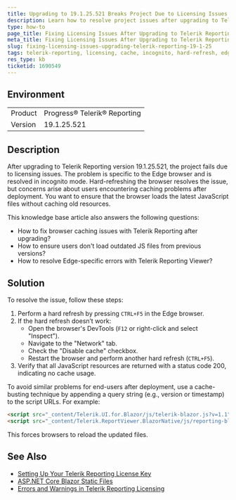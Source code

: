 ```yaml
---
title: Upgrading to 19.1.25.521 Breaks Project Due to Licensing Issues
description: Learn how to resolve project issues after upgrading to Telerik Reporting 19.1.25.521, including browser caching problems and deployment concerns.
type: how-to
page_title: Fixing Licensing Issues After Upgrading to Telerik Reporting 19.1.25.521
meta_title: Fixing Licensing Issues After Upgrading to Telerik Reporting 19.1.25.521
slug: fixing-licensing-issues-upgrading-telerik-reporting-19-1-25
tags: telerik-reporting, licensing, cache, incognito, hard-refresh, edge-browser, deployment, nuget
res_type: kb
ticketid: 1690549
---
```


## Environment

<table>
<tbody>
<tr>
<td> Product </td>
<td> Progress® Telerik® Reporting </td>
</tr>
<tr>
<td> Version </td>
<td> 19.1.25.521 </td>
</tr>
</tbody>
</table>

## Description

After upgrading to Telerik Reporting version 19.1.25.521, the project fails due to licensing issues. The problem is specific to the Edge browser and is resolved in incognito mode. Hard-refreshing the browser resolves the issue, but concerns arise about users encountering caching problems after deployment. You want to ensure that the browser loads the latest JavaScript files without caching old resources.

This knowledge base article also answers the following questions:
- How to fix browser caching issues with Telerik Reporting after upgrading?
- How to ensure users don't load outdated JS files from previous versions?
- How to resolve Edge-specific errors with Telerik Reporting Viewer?

## Solution

To resolve the issue, follow these steps:

1. Perform a hard refresh by pressing `CTRL+F5` in the Edge browser.
2. If the hard refresh doesn’t work:
   - Open the browser's DevTools (`F12` or right-click and select "Inspect").
   - Navigate to the "Network" tab.
   - Check the "Disable cache" checkbox.
   - Restart the browser and perform another hard refresh (`CTRL+F5`).
3. Verify that all JavaScript resources are returned with a status code 200, indicating no cache usage.

To avoid similar problems for end-users after deployment, use a cache-busting technique by appending a query string (e.g., version or timestamp) to the script URLs. For example:

```html
<script src="_content/Telerik.UI.for.Blazor/js/telerik-blazor.js?v=1.1"></script>
<script src="_content/Telerik.ReportViewer.BlazorNative/js/reporting-blazor-viewer.js?v=1.1"></script>
```

This forces browsers to reload the updated files.

## See Also

- [Setting Up Your Telerik Reporting License Key](https://docs.telerik.com/reporting/licensing/setting-up-your-telerik-reporting-license-key#setting-up-your-telerik-reporting-license-key)
- [ASP.NET Core Blazor Static Files](https://learn.microsoft.com/en-us/aspnet/core/blazor/fundamentals/static-files?view=aspnetcore-9.0)
- [Errors and Warnings in Telerik Reporting Licensing](https://docs.telerik.com/reporting/licensing/license-errors-and-warnings?_gl=1*132vqlm*_ga_9JSNBCSF54*czE3NTAxNDM5MjkkbzIkZzEkdDE3NTAxNTI2NjYkajUzJGwwJGgw)
